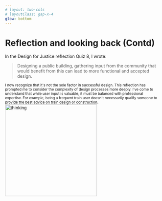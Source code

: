 ```yaml
---
# layout: two-cols
# layoutClass: gap-x-4
glow: bottom
---
```


# Reflection and looking back (Contd)

  <div grid="~ cols-2 gap-x-2" mt5>
    <div>
      <p v-click="2"> In the Design for Justice reflection Quiz 8, I wrote:</p>
      <blockquote v-click="3" mb-4>
        Designing a public building, gathering input from the community that would benefit from this can lead to more
        functional and accepted design.
      </blockquote>
      <small v-click="4">
        <!-- Upon revisiting this statement, I've realized that my perspective has evolved. While community input remains
        crucial , -->
        I now recognize that it's not the sole factor in successful design. This reflection has prompted me to consider the complexity of design processes more deeply.
        I've come to understand that while user input is valuable, it must be balanced with professional expertise. For example, being a frequent train user doesn't necessarily qualify someone to provide the best advice on train
        design or construction.
        <!-- This realization underscores the importance of integrating diverse perspectives – both
        from users and experts – in ethical engineering practices. -->
      </small>
    </div>
    <div>
     <img v-click class="color-white text-white fill-current"  width="300" height="300" src="/thinking.svg" alt="thinking" />
    </div>
  </div>
